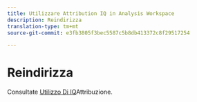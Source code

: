 ```yaml
---
title: Utilizzare Attribution IQ in Analysis Workspace
description: Reindirizza
translation-type: tm+mt
source-git-commit: e3fb3805f3bec5587c5b8db413372c8f29517254

---
```



# Reindirizza

Consultate [Utilizzo Di IQ](../c-panels/attribution/use-attribution.md)Attribuzione.
